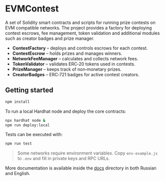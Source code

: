 # EVMContest

A set of Solidity smart contracts and scripts for running prize contests on EVM compatible networks. The project provides a factory for deploying contest escrows, fee management, token validation and additional modules such as creator badges and prize manager.

* **ContestFactory** – deploys and controls escrows for each contest.
* **ContestEscrow** – holds prizes and manages winners.
* **NetworkFeeManager** – calculates and collects network fees.
* **TokenValidator** – validates ERC‑20 tokens used in contests.
* **PrizeManager** – keeps track of non‑monetary prizes.
* **CreatorBadges** – ERC‑721 badges for active contest creators.

## Getting started

```bash
npm install
```

To run a local Hardhat node and deploy the core contracts:

```bash
npx hardhat node &
npm run deploy:local
```

Tests can be executed with:

```bash
npm run test
```

> Some networks require environment variables. Copy `env-example.js` to `.env` and fill in private keys and RPC URLs.

More documentation is available inside the [docs](docs/) directory in both Russian and English.
